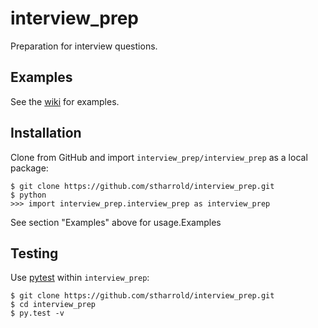 # interview_prep

Preparation for interview questions.

## Examples

See the [wiki](https://github.com/stharrold/interview_prep/wiki) for examples.

## Installation

Clone from GitHub and import `interview_prep/interview_prep` as a local package:
```
$ git clone https://github.com/stharrold/interview_prep.git
$ python 
>>> import interview_prep.interview_prep as interview_prep
```
See section "Examples" above for usage.Examples

## Testing

Use [pytest](http://pytest.org/) within `interview_prep`:
```
$ git clone https://github.com/stharrold/interview_prep.git
$ cd interview_prep
$ py.test -v
```
